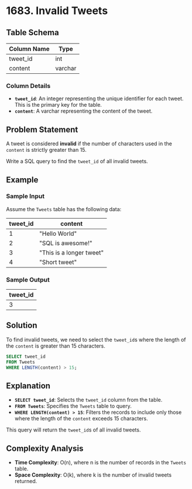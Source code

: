 
# 1683. Invalid Tweets

## Table Schema

| Column Name    | Type    |
|----------------|---------|
| tweet_id       | int     |
| content        | varchar |

### Column Details

- **`tweet_id`**: An integer representing the unique identifier for each tweet. This is the primary key for the table.
- **`content`**: A varchar representing the content of the tweet.

## Problem Statement

A tweet is considered **invalid** if the number of characters used in the `content` is strictly greater than 15.

Write a SQL query to find the `tweet_id` of all invalid tweets.

## Example

### Sample Input

Assume the `Tweets` table has the following data:

| tweet_id | content           |
|----------|-------------------|
| 1        | "Hello World"      |
| 2        | "SQL is awesome!"  |
| 3        | "This is a longer tweet" |
| 4        | "Short tweet"      |

### Sample Output

| tweet_id |
|----------|
| 3        |

## Solution

To find invalid tweets, we need to select the `tweet_id`s where the length of the `content` is greater than 15 characters.

```sql
SELECT tweet_id 
FROM Tweets 
WHERE LENGTH(content) > 15;
```

## Explanation

- **`SELECT tweet_id`**: Selects the `tweet_id` column from the table.
- **`FROM Tweets`**: Specifies the `Tweets` table to query.
- **`WHERE LENGTH(content) > 15`**: Filters the records to include only those where the length of the `content` exceeds 15 characters.

This query will return the `tweet_id`s of all invalid tweets.

## Complexity Analysis

- **Time Complexity**: O(n), where n is the number of records in the `Tweets` table.
- **Space Complexity**: O(k), where k is the number of invalid tweets returned.

